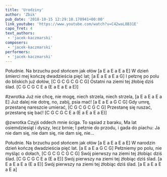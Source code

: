 ```yaml
---
title: 'Urodziny'
author: 'Zbik'
pub_date: '2018-10-15 12:29:10.170941+00:00'
link_youtube: 'https://www.youtube.com/watch?v=C42waL8B31E'
capo_fret: 4
text_authors:
 - 'jacek-kaczmarski'
composers:
 - 'jacek-kaczmarski'
performers:
 - 'jacek-kaczmarski'
---
```


Południe. Na brzuchu pod słońcem jak ołów [a E a E a E a E]
W dzień śmierci mej kończę dwadzieścia pięć lat; [a E a E a E a G]
I pełznę po polu do bliskich już dołów, [C G C G C G C G]
Ostatni na ziemi tej żłobię dziś ślad. [C G C G C E a (E a E a E a E)]

#zwrotka
Już nie chcę, nie mogę, niech strzela, niech strzela, [a E a E a E a E]
Już dalej nie dotrę, no, zabij, psia mać! [a E a E a G C G]
Gdy umrę, przestanę nareszcie umierać, [C G C G C G C G]
Przestanę się ruszać, przestanę się bać! [C G C G C E a (E a E a E a E)]

@zwrotka
Czyjś oddech mnie ściga. To sąsiad z baraku,
Ma lat osiemdziesiąt i dyszy, lecz brnie;
I pełznie do przodu, i gada do piachu:
Ja nie dam się, nie dam się, nie dam się, nie…

Południe. Na brzuchu pod słońcem jak ołów [a E a E a E a E]
W narodzin dzień kończę dwadzieścia pięć lat. [a E a E a G C G]
Pełzniemy po polu, nie myśląc o dołach, [C G C G C G C G]
Swój pierwszy na ziemi tej żłobiąc dziś ślad. [C G C G C E a (E a E)]
Swój pierwszy na ziemi tej żłobiąc dziś ślad. [a E a E a E a (E a E)]
Swój pierwszy na ziemi tej żłobiąc dziś ślad. [a E a E a E a E a]